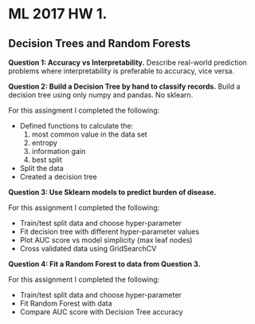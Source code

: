# ML 2017 HW 1.

## Decision Trees and Random Forests


__Question 1: Accuracy vs Interpretability.__
Describe real-world prediction problems where interpretability is preferable to accuracy, vice versa. 

__Question 2: Build a Decision Tree by hand to classify records.__
Build a decision tree using only numpy and pandas. No sklearn. 

For this assingment I completed the following: 
- Defined functions to calculate the: 
    1. most common value in the data set
    2. entropy
    3. information gain
    4. best split 
- Split the data 
- Created a decision tree 

__Question 3: Use Sklearn models to predict burden of disease.__

For this assignment I completed the following: 

- Train/test split data and choose hyper-parameter 
- Fit decision tree with different hyper-parameter values
- Plot AUC score vs model simplicity (max leaf nodes)
- Cross validated data using GridSearchCV

__Question 4: Fit a Random Forest to data from Question 3.__

For this assignment I completed the following: 

- Train/test split data and choose hyper-parameter 
- Fit Random Forest with data
- Compare AUC score with Decision Tree accuracy
